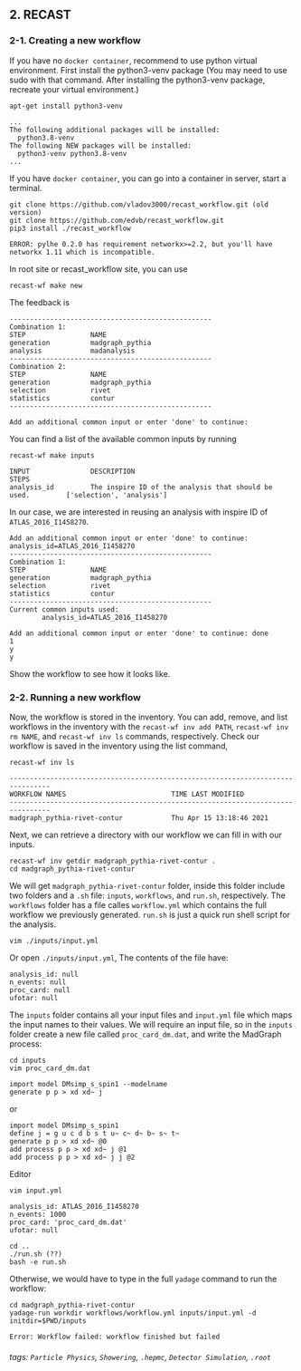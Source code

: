 ## 2. RECAST
### 2-1. Creating a new workflow
If you have no `docker container`, recommend to use python virtual environment. First install the python3-venv package (You may need to use sudo with that command. After installing the python3-venv package, recreate your virtual environment.)
```
apt-get install python3-venv
```
```
...
The following additional packages will be installed:
  python3.8-venv
The following NEW packages will be installed:
  python3-venv python3.8-venv
...
```


If you have `docker container`, you can go into a container in server, start a terminal.
```
git clone https://github.com/vladov3000/recast_workflow.git (old version)
git clone https://github.com/edvb/recast_workflow.git
pip3 install ./recast_workflow
```
```
ERROR: pylhe 0.2.0 has requirement networkx>=2.2, but you'll have networkx 1.11 which is incompatible.
```
In root site or recast_workflow site, you can use
```
recast-wf make new
```
The feedback is
```
--------------------------------------------------
Combination 1:
STEP                NAME                          
generation          madgraph_pythia               
analysis            madanalysis                   
--------------------------------------------------
Combination 2:
STEP                NAME                          
generation          madgraph_pythia               
selection           rivet                         
statistics          contur                        
--------------------------------------------------

Add an additional common input or enter 'done' to continue:
```
You can find a list of the available common inputs by running
```
recast-wf make inputs

INPUT               DESCRIPTION                                                 STEPS                                   
analysis_id         The inspire ID of the analysis that should be used.         ['selection', 'analysis']
```
In our case, we are interested in reusing an analysis with inspire ID of `ATLAS_2016_I1458270`.
```
Add an additional common input or enter 'done' to continue: analysis_id=ATLAS_2016_I1458270
--------------------------------------------------
Combination 1:
STEP                NAME                          
generation          madgraph_pythia               
selection           rivet                         
statistics          contur                        
--------------------------------------------------
Current common inputs used:
        analysis_id=ATLAS_2016_I1458270

Add an additional common input or enter 'done' to continue: done
1
y
y
```
Show the workflow to see how it looks like.


### 2-2. Running a new workflow
Now, the workflow is stored in the inventory. You can add, remove, and list workflows in the inventory with the `recast-wf inv add PATH`, `recast-wf inv rm NAME`, and `recast-wf inv ls` commands, respectively. Check our workflow is saved in the inventory using the list command,
```
recast-wf inv ls

--------------------------------------------------------------------------------
WORKFLOW NAMES                          TIME LAST MODIFIED                      
--------------------------------------------------------------------------------
madgraph_pythia-rivet-contur            Thu Apr 15 13:18:46 2021
```
Next, we can retrieve a directory with our workflow we can fill in with our inputs.
```
recast-wf inv getdir madgraph_pythia-rivet-contur .
cd madgraph_pythia-rivet-contur
```
We will get `madgraph_pythia-rivet-contur` folder, inside this folder include two folders and a `.sh` file: `inputs`, `workflows`, and `run.sh`, respectively. The `workflows` folder has a file calles `workflow.yml` which contains the full workflow we previously generated. `run.sh` is just a quick run shell script for the analysis.
```
vim ./inputs/input.yml
```
Or open `./inputs/input.yml`, The contents of the file have:
```
analysis_id: null
n_events: null
proc_card: null
ufotar: null
```
The `inputs` folder contains all your input files and `input.yml` file which maps the input names to their values. We will require an input file, so in the `inputs` folder create a new file called `proc_card_dm.dat`, and write the MadGraph process:
```
cd inputs
vim proc_card_dm.dat

import model DMsimp_s_spin1 --modelname
generate p p > xd xd~ j
```
or
```
import model DMsimp_s_spin1
define j = g u c d b s t u~ c~ d~ b~ s~ t~
generate p p > xd xd~ @0
add process p p > xd xd~ j @1
add process p p > xd xd~ j j @2
```
Editor
```
vim input.yml

analysis_id: ATLAS_2016_I1458270
n_events: 1000
proc_card: 'proc_card_dm.dat'
ufotar: null
```
```
cd ..
./run.sh (??)
bash -e run.sh
```
Otherwise, we would have to type in the full `yadage` command to run the workflow:
```
cd madgraph_pythia-rivet-contur
yadage-run workdir workflows/workflow.yml inputs/input.yml -d initdir=$PWD/inputs

Error: Workflow failed: workflow finished but failed
```












###### tags: `Particle Physics`, `Showering`, `.hepmc`, `Detector Simulation`, `.root`